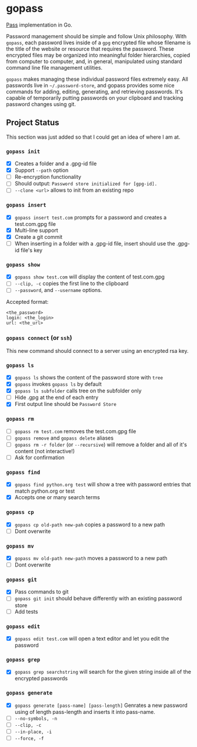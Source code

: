 # gopass
[Pass](http://www.passwordstore.org/) implementation in Go.

Password management should be simple and follow Unix philosophy. With ``gopass``, each password lives inside of a ``gpg`` encrypted file whose filename is the title of the website or resource that requires the password. These encrypted files may be organized into meaningful folder hierarchies, copied from computer to computer, and, in general, manipulated using standard command line file management utilities.

``gopass`` makes managing these individual password files extremely easy. All passwords live in ``~/.password-store``, and gopass provides some nice commands for adding, editing, generating, and retrieving passwords. It's capable of temporarily putting passwords on your clipboard and tracking password changes using git.

## Project Status

This section was just added so that I could get an idea of where I am at.

### ``gopass init``

- [X] Creates a folder and a .gpg-id file
- [X] Support ``--path`` option
- [ ] Re-encryption functionality
- [ ] Should output: ``Password store initialized for [gpg-id].``
- [ ] ``--clone <url>`` allows to init from an existing repo

### ``gopass insert``

- [X] ``gopass insert test.com`` prompts for a password and creates a test.com.gpg file
- [X] Multi-line support
- [X] Create a git commit
- [ ] When inserting in a folder with a .gpg-id file, insert should use the .gpg-id file's key

### ``gopass show``

- [X] ``gopass show test.com`` will display the content of test.com.gpg
- [ ] ``--clip, -c`` copies the first line to the clipboard
- [ ] ``--password``, and ``--username`` options.

Accepted format:
```
<the_password>
login: <the_login>
url: <the_url>
```

### ``gopass connect`` (or ``ssh``)

This new command should connect to a server using an encrypted rsa key.

### ``gopass ls``

- [X] ``gopass ls`` shows the content of the password store with ``tree``
- [X] ``gopass`` invokes ``gopass ls`` by default
- [X] ``gopass ls subfolder`` calls tree on the subfolder only
- [ ] Hide .gpg at the end of each entry
- [X] First output line should be ``Password Store``

### ``gopass rm``

- [ ] ``gopass rm test.com`` removes the test.com.gpg file
- [ ] ``gopass remove`` and ``gopass delete`` aliases
- [ ] ``gopass rm -r folder`` (or ``--recursive``)  will remove a folder and all of it's content (not interactive!)
- [ ] Ask for confirmation

### ``gopass find``

- [X] ``gopass find python.org test`` will show a tree with password entries that match python.org or test
- [X] Accepts one or many search terms

### ``gopass cp``

- [X] ``gopass cp old-path new-pah`` copies a password to a new path
- [ ] Dont overwrite

### ``gopass mv``

- [X] ``gopass mv old-path new-path`` moves a password to a new path
- [ ] Dont overwrite

### ``gopass git``

- [X] Pass commands to git
- [ ] ``gopass git init`` should behave differently with an existing password store
- [ ] Add tests

### ``gopass edit``

- [X] ``gopass edit test.com`` will open a text editor and let you edit the password

### ``gopass grep``

- [X] ``gopass grep searchstring`` will search for the given string inside all of the encrypted passwords


### ``gopass generate``

- [X] ``gopass generate [pass-name] [pass-length]`` Genrates a new password using of length pass-length and inserts it into pass-name.
- [ ] ``--no-symbols, -n``
- [ ] ``--clip, -c``
- [ ] ``--in-place, -i``
- [ ] ``--force, -f``

